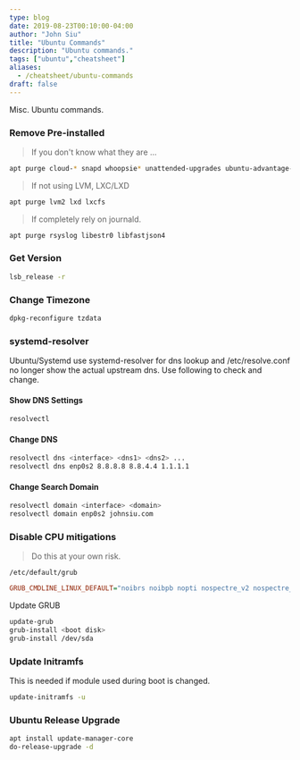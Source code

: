 ```yaml
---
type: blog
date: 2019-08-23T00:10:00-04:00
author: "John Siu"
title: "Ubuntu Commands"
description: "Ubuntu commands."
tags: ["ubuntu","cheatsheet"]
aliases:
  - /cheatsheet/ubuntu-commands
draft: false
---
```

Misc. Ubuntu commands.
<!--more-->
### Remove Pre-installed

> If you don't know what they are ...

```sh
apt purge cloud-* snapd whoopsie* unattended-upgrades ubuntu-advantage-tools
```

> If not using LVM, LXC/LXD

```sh
apt purge lvm2 lxd lxcfs
```

> If completely rely on journald.

```sh
apt purge rsyslog libestr0 libfastjson4
```

### Get Version

```sh
lsb_release -r
```

### Change Timezone

```sh
dpkg-reconfigure tzdata
```

### systemd-resolver

Ubuntu/Systemd use systemd-resolver for dns lookup and /etc/resolve.conf no longer show the actual upstream dns. Use following to check and change.

#### Show DNS Settings

```sh
resolvectl
```

#### Change DNS

```sh
resolvectl dns <interface> <dns1> <dns2> ...
resolvectl dns enp0s2 8.8.8.8 8.8.4.4 1.1.1.1
```

#### Change Search Domain

```sh
resolvectl domain <interface> <domain>
resolvectl domain enp0s2 johnsiu.com
```

### Disable CPU mitigations

> Do this at your own risk.

`/etc/default/grub`

```ini
GRUB_CMDLINE_LINUX_DEFAULT="noibrs noibpb nopti nospectre_v2 nospectre_v1 l1tf=off nospec_store_bypass_disable no_stf_barrier mds=off mitigations=off"
```

Update GRUB

```sh
update-grub
grub-install <boot disk>
grub-install /dev/sda
```

### Update Initramfs

This is needed if module used during boot is changed.

```sh
update-initramfs -u
```

### Ubuntu Release Upgrade

```sh
apt install update-manager-core
do-release-upgrade -d
```